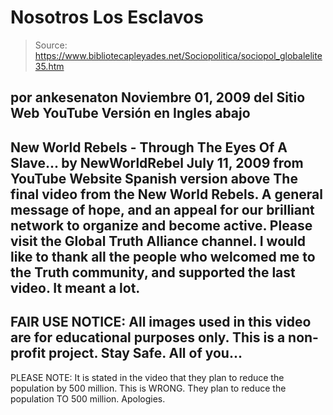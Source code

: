 # Nosotros Los Esclavos

> Source: https://www.bibliotecapleyades.net/Sociopolitica/sociopol_globalelite35.htm

por
ankesenaton
Noviembre 01, 2009
del Sitio Web
YouTube
Versión en Ingles abajo
-
New World Rebels -
Through The Eyes Of A Slave...
by
NewWorldRebel
July 11, 2009
from
YouTube Website
Spanish version above
The final video from the New World Rebels.
A general message of hope, and an appeal for our brilliant network to
organize and become active. Please visit the
Global Truth Alliance channel.
I would like to thank all the people who welcomed me to
the Truth community,
and supported the last video. It meant a lot.
-
FAIR USE NOTICE:
All images used in this video are for educational purposes only. This is a
non-profit project.
Stay Safe. All of you...
-
PLEASE NOTE: It is stated in the video that they plan to reduce the
population by 500 million. This is WRONG. They plan to reduce the population
TO 500 million.
Apologies.
